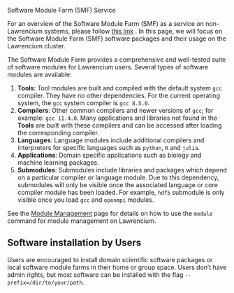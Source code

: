 Software Module Farm (SMF) Service

For an overview of the Software Module Farm (SMF) as a service on non-Lawrencium systems, please follow [this link](https://it.lbl.gov/service/scienceit/high-performance-computing/scientific-cluster-services/software-module-farm/) . In this page, we will focus on the Software Module Farm (SMF) software packages and their usage on the Lawrencium cluster.

The Software Module Farm provides a comprehensive and well-tested suite of software modules for Lawrencium users. Several types of software modules are available:

1. **Tools**: Tool modules are built and compiled with the default system `gcc` compiler. They have no other dependencies. For the current operating system, the `gcc` system compiler is `gcc 8.5.0`.
1. **Compilers**: Other common compilers and newer versions of `gcc`; for example: `gcc 11.4.0`. Many applications and libraries not found in the **Tools** are built with these compilers and can be accessed after loading the corresponding compiler.
1. **Languages**: Language modules include additional compilers and interpreters for specific languages such as `python`, `R` and `julia`.
1. **Applications**: Domain specific applications such as biology and machine learning packages.
1. **Submodules**: Submodules include libraries and packages which depend on a particular compiler or language module. Due to this dependency, submodules will only be visible once the associated language or core compiler module has been loaded. For example, `hdf5` submodule is only visible once you load `gcc` and `openmpi` modules.

See the [Module Management](../module-management/) page for details on how to use the `module` command for module management on Lawrencium.

## Software installation by Users

Users are encouraged to install domain scientific software packages or local software module farms in their home or group space. Users don’t have admin rights, but most software can be installed with the flag `--prefix=/dir/to/your/path`.
